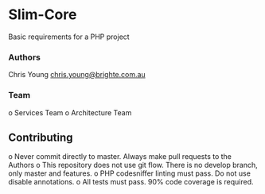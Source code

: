 # Slim-Core

Basic requirements for a PHP project

### Authors
Chris Young <chris.young@brighte.com.au>

### Team
o Services Team
o Architecture Team

## Contributing
o Never commit directly to master. Always make pull requests to the Authors
o This repository does not use git flow. There is no develop branch, only master and features. 
o PHP codesniffer linting must pass. Do not use disable annotations.
o All tests must pass. 90% code coverage is required.



